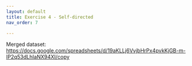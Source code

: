 ```yaml
---
layout: default
title: Exercise 4 - Self-directed
nav_order: 7

---
```


Merged dataset: https://docs.google.com/spreadsheets/d/19aKLLj6VvjbHrPx4pvkKjGB-m-IP2q53dLhIaNX94XI/copy